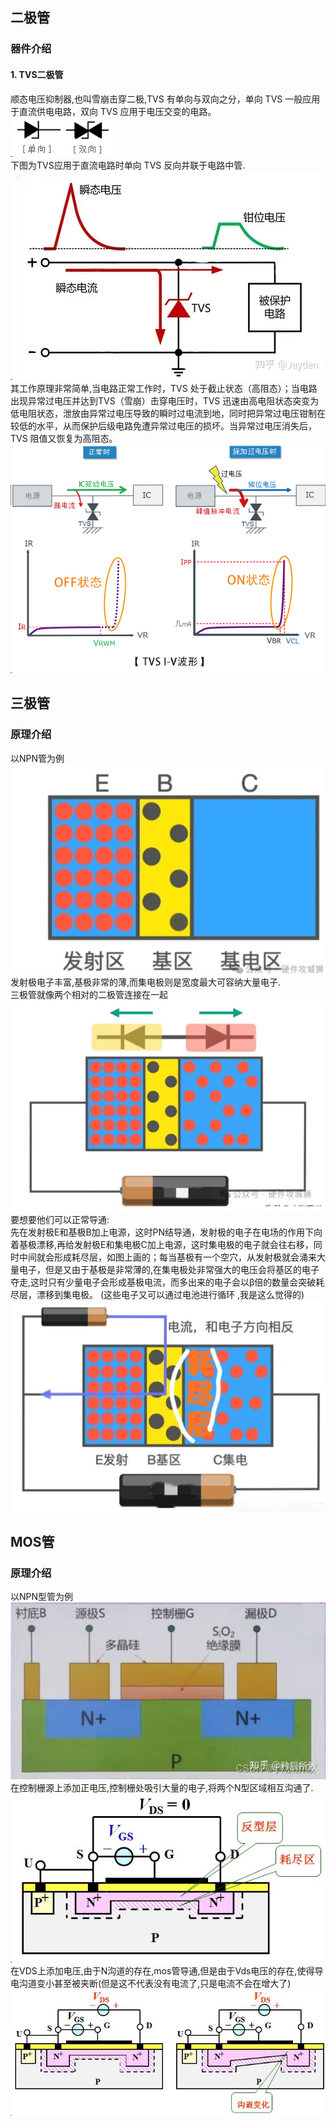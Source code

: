 ## 二极管  
### 器件介绍  
#### 1. TVS二极管  
顺态电压抑制器,也叫雪崩击穿二极,TVS 有单向与双向之分，单向 TVS 一般应用于直流供电电路，双向 TVS 应用于电压交变的电路。  
![雪崩二极管](img/7.png)    
下图为TVS应用于直流电路时单向 TVS 反向并联于电路中管.  
![工作图](img/9.png)  
其工作原理非常简单,当电路正常工作时，TVS 处于截止状态（高阻态）；当电路出现异常过电压并达到TVS（雪崩）击穿电压时，TVS 迅速由高电阻状态突变为低电阻状态，泄放由异常过电压导致的瞬时过电流到地，同时把异常过电压钳制在较低的水平，从而保护后级电路免遭异常过电压的损坏。当异常过电压消失后，TVS 阻值又恢复为高阻态。   
![雪崩工作图](img/8.png)  








## 三极管  
### 原理介绍  
以NPN管为例  
![NPN管图例](img/1.png)  
发射极电子丰富,基极非常的薄,而集电极则是宽度最大可容纳大量电子.     
三极管就像两个相对的二极管连接在一起  
![示意图](img/3.png)  
要想要他们可以正常导通:  
先在发射极E和基极B加上电源，这时PN结导通，发射极的电子在电场的作用下向着基极漂移,再给发射极E和集电极C加上电源，这时集电极的电子就会往右移，同时中间就会形成耗尽层，如图上画的；每当基极有一个空穴，从发射极就会涌来大量电子，但是又由于基极是非常薄的,在集电极处非常强大的电压会将基区的电子夺走,这时只有少量电子会形成基极电流，而多出来的电子会以β倍的数量会突破耗尽层，漂移到集电极。 (这些电子又可以通过电池进行循环 ,我是这么觉得的)
![img](img/2.png)    


## MOS管  
### 原理介绍  
以NPN型管为例  
![NPNMOS管](img/4.png)  
在控制栅源上添加正电压,控制栅处吸引大量的电子,将两个N型区域相互沟通了.  
![MOS管导通](img/5.png)  
在VDS上添加电压,由于N沟道的存在,mos管导通,但是由于Vds电压的存在,使得导电沟道变小甚至被夹断(但是这不代表没有电流了,只是电流不会在增大了)  
![Ds作用](img/6.png)   

